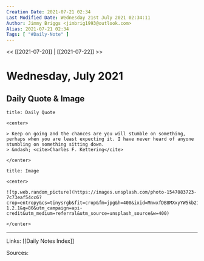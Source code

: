 ```yaml
---
Creation Date: 2021-07-21 02:34
Last Modified Date: Wednesday 21st July 2021 02:34:11
Author: Jimmy Briggs <jimbrig1993@outlook.com>
Alias: 2021-07-21 02:34
Tags: [ "#Daily-Note" ]
---
```


<< [[2021-07-20]] | [[2021-07-22]] >>

# Wednesday, July 2021

## Daily Quote & Image

```ad-quote
title: Daily Quote

<center>

> Keep on going and the chances are you will stumble on something, perhaps when you are least expecting it. I have never heard of anyone stumbling on something sitting down.
> &mdash; <cite>Charles F. Kettering</cite>

</center>

```

```ad-info
title: Image

<center>

![tp.web.random_picture](https://images.unsplash.com/photo-1547083723-7c73eaf54cc6?crop=entropy&cs=tinysrgb&fit=crop&fm=jpg&h=400&ixid=MnwxfDB8MXxyYW5kb218MHx8bGFuZHNjYXBlLHdhdGVyLHNwYWNlLHN1bixza3lsaW5lfHx8fHx8MTYyNjg0OTI1NA&ixlib=rb-1.2.1&q=80&utm_campaign=api-credit&utm_medium=referral&utm_source=unsplash_source&w=400)

</center>
```

***

Links: [[Daily Notes Index]]

Sources: 
